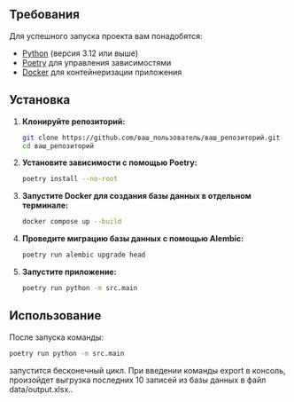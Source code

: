 
## Требования

Для успешного запуска проекта вам понадобятся:

- [Python](https://www.python.org/downloads/) (версия 3.12 или выше)
- [Poetry](https://python-poetry.org/docs/#installation) для управления зависимостями
- [Docker](https://www.docker.com/get-started) для контейнеризации приложения

## Установка

1. **Клонируйте репозиторий:**
    ```bash
    git clone https://github.com/ваш_пользователь/ваш_репозиторий.git
    cd ваш_репозиторий
    ```

2. **Установите зависимости с помощью Poetry:**
    ```bash
    poetry install --no-root
    ```

3. **Запустите Docker для создания базы данных в отдельном терминале:**
    ```bash
    docker compose up --build
    ```

4. **Проведите миграцию базы данных с помощью Alembic:**
    ```bash
    poetry run alembic upgrade head
    ```

5. **Запустите приложение:**
    ```bash
    poetry run python -m src.main
    ```

## Использование

После запуска команды:

```bash
poetry run python -m src.main
```
запустится бесконечный цикл. При введении команды export в консоль, произойдет выгрузка последних 10 записей из базы данных в файл data/output.xlsx..
